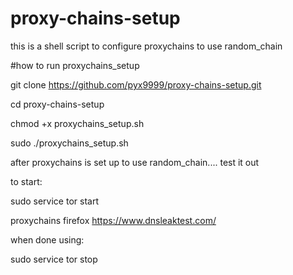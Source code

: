# proxy-chains-setup
this is a shell script to configure proxychains to use random_chain


#how to run proxychains_setup

git clone https://github.com/pyx9999/proxy-chains-setup.git

cd proxy-chains-setup 

chmod +x proxychains_setup.sh

sudo ./proxychains_setup.sh



after proxychains is set up to use random_chain.... test it out


to start:

sudo service tor start


proxychains firefox https://www.dnsleaktest.com/


when done using:


sudo service tor stop
